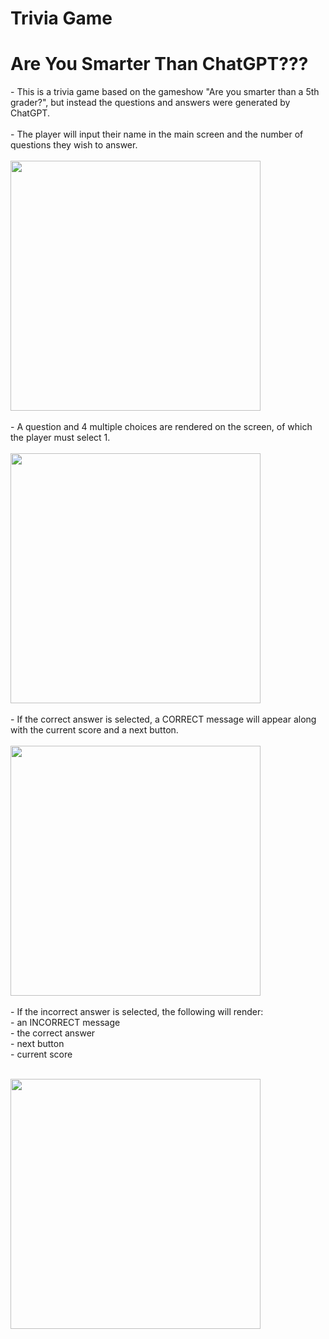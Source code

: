 # Trivia Game
<h1>Are You Smarter Than ChatGPT???</h1>
- This is a trivia game based on the gameshow "Are you smarter than a 5th grader?", but instead the questions and answers were generated by ChatGPT.<br><br>
- The player will input their name in the main screen and the number of questions they wish to answer.<br><br>
<img src="https://user-images.githubusercontent.com/109121563/230237076-2321caf9-d604-4987-ba31-ec5149b2de16.png" width="400px"><br><br>
- A question and 4 multiple choices are rendered on the screen, of which the player must select 1.<br><br>
<img src="https://user-images.githubusercontent.com/109121563/230237715-27475de7-dea6-4fe6-9da3-8f5ee948ed6d.png" width="400px"><br><br>
- If the correct answer is selected, a CORRECT message will appear along with the current score and a next button.<br><br>
<img src="https://user-images.githubusercontent.com/109121563/230238001-869342df-f53d-49c1-8bea-33faa3b9478b.png" width="400px"><br><br>
- If the incorrect answer is selected, the following will render:<br>
    - an INCORRECT message<br>
    - the correct answer<br>
    - next button<br>
    - current score<br><br>
   
<img src="https://user-images.githubusercontent.com/109121563/230239815-bc0820d6-03e3-4953-aeb9-061bfc350378.png" width="400px"><br><br>
